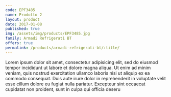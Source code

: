 ```yaml
---
code: EPF3485
name: Prodotto 2
layout: product
date: 2017-01-08
published: true
img: /assets/img/products/EPF3485.jpg
family: Armadi Refrigerati BT
offers: true
permalink: /products/armadi-refrigerati-bt/:title/
---
```


Lorem ipsum dolor sit amet, consectetur adipisicing elit, sed do eiusmod tempor incididunt ut labore et dolore magna aliqua. Ut enim ad minim veniam, quis nostrud exercitation ullamco laboris nisi ut aliquip ex ea commodo consequat. Duis aute irure dolor in reprehenderit in voluptate velit esse cillum dolore eu fugiat nulla pariatur. Excepteur sint occaecat cupidatat non proident, sunt in culpa qui officia deseru
